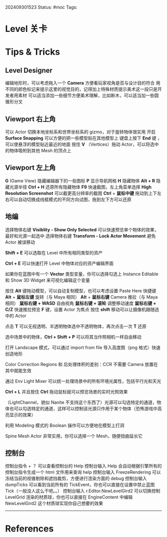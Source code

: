 202409301523
Status: #moc
Tags:
# Level 关卡

# Tips & Tricks

## Level Designer
编辑地形时，可以考虑拖入一个 **Camera** 方便看玩家视角是否与设计目的符合
用不同的颜色标记来提示这里的视觉目的，记得加上特殊材质提示美术这一段只是开发者用素材
可以适当添加一些细节方便美术理解，比如断木，可以适当加一些圆锥形分叉
## Viewport 右上角
可以 Actor 切换本地坐标系和世界坐标系的 gizmo，对于旋转物体很实用
开启 **Surface Snapping** 可以方便的把一些模型贴在其他模型上
键盘上按下 **End** 键 ，可以使悬浮的模型贴近最近的地面
按住 **V** （Vertices）拖动 Actor，可以将选中的物体吸附到其他 Mesh 的顶点上
## Viewport 左上角
 **G** (Game View) 隐藏编辑器下的一些图标
 **P** 显示导航网格
 **H** 隐藏物体
 **Alt + R** 隐藏光源半径
 **Ctrl + H** 还原所有隐藏物体
 **F9** 快速截图，左上角菜单选择 **High Resolution Screenshot** 可以截更高分辨率的截图
 **Ctrl** + **鼠标中键** 拖动到上下左右可以自动切换成线框模式的不同方向试图，拖到左下方可以还原
## 地编
 选择物体右键 **Visiblity - Show Only Selected** 可以快速预览单个物体的效果，最好和光源一起选中
 选择物体右键 **Transform - Lock Actor Movement** 避免 Actor 被误移动
 
**Shift + E** 可以选取在 Level 中所有相同类型的资产

**Ctrl + E** 可以快速打开 Level 中物体对应的资产编辑界面

如果你在蓝图中有一个 **Vector** 类型变量，你可以选择勾选上 Instance Editable 和 Show 3D Widget 来可视化编辑这个变量

按住 **Alt** 键拖动模型，可以自动复制模型，也可以考虑设置 Paste Here 快捷键
**Alt** + **鼠标左键** 旋转（与 Maya 相同）
**Alt** + **鼠标右键** Camera 推拉（与 Maya 相同）
**鼠标右键 + WASD** 自由视角
**鼠标右键 + 滚轮** 调整移动速度
**鼠标右键 + C/Z** 快速推拉预览
**F** 键，设置 Actor 为焦点
按住 **shift** 移动可以让摄像机跟随选中的 Actor

点击 **T** 可以无视透明、半透明物体选中不透明物体，再次点击一次 **T** 还原

选中场景中的物体，**Ctrl + Shift + P** 可以将其当作照相机一样自由移动

打开 Landscape 模式，可以通过 import from file 导入高度图（png 格式）快速创造地形

Color Correction Regions 和 后处理体积的差别：CCR 不需要 Camera 放置在其中就能生效

通过 Env Light Mixer 可以统一处理场景中的所有环境光属性，包括平行光和天光

**Ctrl + L** 并且按住 **Ctrl** 拖动鼠标就可以预览场景的实时光照效果

（LightChannel，貌似 Nanite 不支持这个东西了）光源可以勾选特定的通道，物体也可以勾选特定的通道，这样可以控制该光源只作用于某个物体（恐怖游戏中高亮显示的效果）

利用 Modeling 模式的 Boolean 操作可以方便地在模型上打洞

Spine Mesh Actor 非常实用，你可以选择一个 Mesh，随便扭曲延长它
## 控制台
控制台指令 + ？ 可以查看控制台的 Help
控制台输入 Help 会自动根据引擎所有的控制台指令生成一个 html 文件用来查询 help
控制台输入 FreezeRendering 可以冻结当前的视锥剔除和遮挡裁剪，方便进行渲染方面的 debug
控制台输入 dumpTicks 可以看到当前所有的 TickEvent，你也可以直接在设置中禁止蓝图 Tick（一般没人这么干吧。。）
控制台输入 r.Editor.NewLevelGird2 可以切换控制 LevelGrid 渲染的材质球，你也可以直接在 EngineContent 中编辑 NewLevelGird2 这个材质球实现你自己想要的效果

---
# References